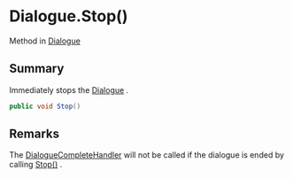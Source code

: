 # Dialogue.Stop()

Method in [Dialogue](api/csharp/yarn.dialogue.md)

## Summary


Immediately stops the  <a href="yarn.dialogue.md">Dialogue</a> .


```csharp
public void Stop()
```

## Remarks


The  <a href="yarn.dialogue.dialoguecompletehandler.md">DialogueCompleteHandler</a>  will not be called if the
dialogue is ended by calling  <a href="yarn.dialogue.stop.md">Stop()</a> .


